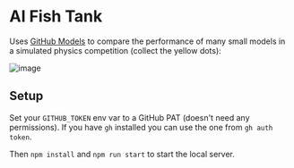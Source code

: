 # AI Fish Tank

Uses [GitHub Models](https://github.com/marketplace/models) to compare the performance of many small models in a simulated physics competition (collect the yellow dots):

![image](https://github.com/user-attachments/assets/9a4c1a88-a7f6-4ee0-8d75-9dde90ed383a)

## Setup

Set your `GITHUB_TOKEN` env var to a GitHub PAT (doesn't need any permissions). If you have `gh` installed you can use the one from `gh auth token`.

Then `npm install` and `npm run start` to start the local server.